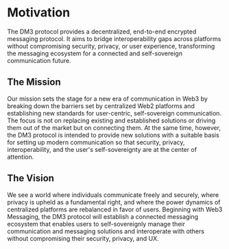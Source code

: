 # Motivation

The DM3 protocol provides a decentralized, end-to-end encrypted messaging protocol. It aims to bridge interoperability gaps across platforms without compromising security, privacy, or user experience, transforming the messaging ecosystem for a connected and self-sovereign communication future.

## The Mission

Our mission sets the stage for a new era of communication in Web3 by breaking down the barriers set by centralized Web2 platforms and establishing new standards for user-centric, self-sovereign communication. The focus is not on replacing existing and established solutions or driving them out of the market but on connecting them. At the same time, however, the DM3 protocol is intended to provide new solutions with a suitable basis for setting up modern communication so that security, privacy, interoperability, and the user's self-sovereignty are at the center of attention.

## The Vision

We see a world where individuals communicate freely and securely, where privacy is upheld as a fundamental right, and where the power dynamics of centralized platforms are rebalanced in favor of users. Beginning with Web3 Messaging, the DM3 protocol will establish a connected messaging ecosystem that enables users to self-sovereignly manage their communication and messaging solutions and interoperate with others without compromising their security, privacy, and UX.
